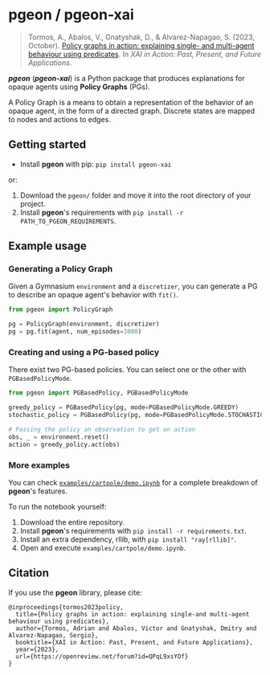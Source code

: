 # pgeon / pgeon-xai

> Tormos, A., Abalos, V., Gnatyshak, D., & Alvarez-Napagao, S. (2023, October).  [Policy graphs in action: explaining single- and multi-agent behaviour using predicates](https://openreview.net/forum?id=QPqL9xsYOf). In _XAI in Action: Past, Present, and Future Applications_.

**_pgeon_** (**_pgeon-xai_**) is a Python package that produces explanations for opaque agents using **Policy Graphs** (PGs).

A Policy Graph is a means to obtain a representation of the behavior of an opaque agent, in the form of a directed graph. Discrete states are mapped to nodes and actions to edges.

## Getting started

* Install **pgeon** with pip: `pip install pgeon-xai`

or:

1. Download the `pgeon/` folder and move it into the root directory of your project.
2. Install **pgeon**'s requirements with `pip install -r PATH_TO_PGEON_REQUIREMENTS`.


## Example usage

### Generating a Policy Graph

Given a Gymnasium `environment` and a `discretizer`, you can generate a PG to describe an opaque agent's behavior with `fit()`.

```python
from pgeon import PolicyGraph

pg = PolicyGraph(environment, discretizer)
pg = pg.fit(agent, num_episodes=1000)
```

### Creating and using a PG-based policy

There exist two PG-based policies. You can select one or the other with `PGBasedPolicyMode`.

```python
from pgeon import PGBasedPolicy, PGBasedPolicyMode

greedy_policy = PGBasedPolicy(pg, mode=PGBasedPolicyMode.GREEDY)
stochastic_policy = PGBasedPolicy(pg, mode=PGBasedPolicyMode.STOCHASTIC)

# Passing the policy an observation to get an action
obs, _ = environment.reset()
action = greedy_policy.act(obs)
```

### More examples

You can check [`examples/cartpole/demo.ipynb`](https://github.com/HPAI-BSC/pgeon/blob/main/example/cartpole/demo.ipynb) for a complete breakdown of **pgeon**'s features.

To run the notebook yourself:

1. Download the entire repository.
2. Install **pgeon**'s requirements with `pip install -r requirements.txt`.
3. Install an extra dependency, rllib, with `pip install "ray[rllib]"`.
4. Open and execute `examples/cartpole/demo.ipynb`.

## Citation

If you use the **pgeon** library, please cite:

```
@inproceedings{tormos2023policy,
  title={Policy graphs in action: explaining single-and multi-agent behaviour using predicates},
  author={Tormos, Adrian and Abalos, Victor and Gnatyshak, Dmitry and Alvarez-Napagao, Sergio},
  booktitle={XAI in Action: Past, Present, and Future Applications},
  year={2023},
  url={https://openreview.net/forum?id=QPqL9xsYOf}
}
```
